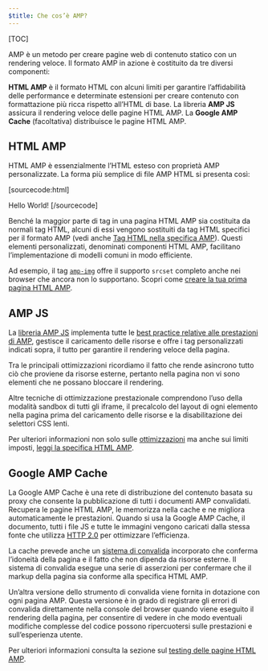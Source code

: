 ```yaml
---
$title: Che cos’è AMP?
---
```

[TOC]

<amp-youtube
    data-videoid="lBTCB7yLs8Y"
    layout="responsive"
    width="480" height="270">
</amp-youtube>

AMP è un metodo per creare pagine web di contenuto statico con un rendering veloce.
Il formato AMP in azione è costituito da tre diversi componenti:

**HTML AMP** è il formato HTML con alcuni limiti per garantire l’affidabilità delle performance
e determinate estensioni per creare contenuto con formattazione più ricca rispetto all’HTML di base.
La libreria **AMP JS** assicura il rendering veloce delle pagine HTML AMP.
La **Google AMP Cache** (facoltativa) distribuisce le pagine HTML AMP.

## HTML AMP

HTML AMP è essenzialmente l’HTML esteso con proprietà AMP personalizzate.
La forma più semplice di file AMP HTML si presenta così:

[sourcecode:html]
<!doctype html>
<html ⚡>
 <head>
   <meta charset="utf-8">
   <link rel="canonical" href="hello-world.html">
   <meta name="viewport" content="width=device-width,minimum-scale=1,initial-scale=1">
   <style amp-boilerplate>body{-webkit-animation:-amp-start 8s steps(1,end) 0s 1 normal both;-moz-animation:-amp-start 8s steps(1,end) 0s 1 normal both;-ms-animation:-amp-start 8s steps(1,end) 0s 1 normal both;animation:-amp-start 8s steps(1,end) 0s 1 normal both}@-webkit-keyframes -amp-start{from{visibility:hidden}to{visibility:visible}}@-moz-keyframes -amp-start{from{visibility:hidden}to{visibility:visible}}@-ms-keyframes -amp-start{from{visibility:hidden}to{visibility:visible}}@-o-keyframes -amp-start{from{visibility:hidden}to{visibility:visible}}@keyframes -amp-start{from{visibility:hidden}to{visibility:visible}}</style><noscript><style amp-boilerplate>body{-webkit-animation:none;-moz-animation:none;-ms-animation:none;animation:none}</style></noscript>
   <script async src="https://cdn.ampproject.org/v0.js"></script>
 </head>
 <body>Hello World!</body>
</html>
[/sourcecode]

Benché la maggior parte di tag in una pagina HTML AMP sia costituita da normali tag HTML,
alcuni di essi vengono sostituiti da tag HTML specifici per il formato AMP (vedi anche
[Tag HTML nella specifica AMP](https://github.com/ampproject/amphtml/blob/master/spec/amp-html-format.md)).
Questi elementi personalizzati, denominati componenti HTML AMP,
facilitano l’implementazione di modelli comuni in modo efficiente.

Ad esempio, il tag [`amp-img`](/docs/reference/amp-img.html)
offre il supporto `srcset` completo anche nei browser che ancora non lo supportano.
Scopri come [creare la tua prima pagina HTML AMP](/docs/get_started/create.html).

## AMP JS

La [libreria AMP JS](https://github.com/ampproject/amphtml/tree/master/src) implementa
tutte le [best practice relative alle prestazioni di AMP](/docs/get_started/technical_overview.html),
gestisce il caricamento delle risorse e offre i tag personalizzati indicati sopra,
il tutto per garantire il rendering veloce della pagina.

Tra le principali ottimizzazioni ricordiamo il fatto che rende asincrono tutto ciò che proviene da risorse esterne, pertanto nella pagina non vi sono elementi che ne possano bloccare il rendering.

Altre tecniche di ottimizzazione prestazionale comprendono l’uso della modalità sandbox di tutti gli iframe, il precalcolo del layout di ogni elemento nella pagina prima del caricamento delle risorse e la disabilitazione dei selettori CSS lenti.

Per ulteriori informazioni non solo sulle [ottimizzazioni](/docs/get_started/technical_overview.html) ma anche sui limiti imposti, [leggi la specifica HTML AMP](https://github.com/ampproject/amphtml/blob/master/spec/amp-html-format.md).

## Google AMP Cache

La Google AMP Cache è una rete di distribuzione del contenuto basata su proxy
che consente la pubblicazione di tutti i documenti AMP convalidati.
Recupera le pagine HTML AMP, le memorizza nella cache e ne migliora automaticamente le prestazioni.
Quando si usa la Google AMP Cache, il documento, tutti i file JS e tutte le immagini vengono caricati
dalla stessa fonte che utilizza
[HTTP 2.0](https://http2.github.io/) per ottimizzare l’efficienza.

La cache prevede anche un
[sistema di convalida](https://github.com/ampproject/amphtml/tree/master/validator)
incorporato che conferma l’idoneità della pagina
e il fatto che non dipenda da risorse esterne.
Il sistema di convalida esegue una serie di asserzioni
per confermare che il markup della pagina sia conforme alla specifica HTML AMP.

Un’altra versione dello strumento di convalida viene fornita in dotazione con ogni pagina AMP. Questa versione è in grado di registrare gli errori di convalida direttamente nella console del browser quando viene eseguito il rendering della pagina,
per consentire di vedere in che modo eventuali modifiche complesse del codice
possono ripercuotersi sulle prestazioni e sull’esperienza utente.

Per ulteriori informazioni consulta la sezione sul [testing delle pagine HTML AMP](/docs/guides/validate.html).